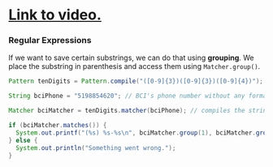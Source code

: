 # [Link to video.](https://www.youtube.com/watch?v=3YYOQJ1s1LM&list=PLVD25niNi0Bklbh7Po--kFFLXFxxoIDUJ)

### Regular Expressions

If we want to save certain substrings, we can do that using **grouping**. We place the substring in parenthesis and access them using `Matcher.group()`. 

```java
Pattern tenDigits = Pattern.compile("([0-9]{3})([0-9]{3})([0-9]{4})"); // 3 digits (first group), then 3 digits (second group), then 4 digits (third group)

String bciPhone = "5198854620"; // BCI's phone number without any formatting

Matcher bciMatcher = tenDigits.matcher(bciPhone); // compiles the string with the pattern

if (bciMatcher.matches()) {
  System.out.printf("(%s) %s-%s\n", bciMatcher.group(1), bciMatcher.group(2), bciMatcher.group(3)); // prints the phone number in the pattern (___) ___-____
} else {
  System.out.println("Something went wrong.");
}
```
